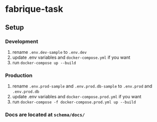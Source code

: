 # fabrique-task

## Setup
### Development
1. rename `.env.dev-sample` to `.env.dev`
2. update .env variables and `docker-compose.yml` if you want
2. run `docker-compose up --build`

### Production
1. rename `.env.prod-sample` and `.env.prod.db-sample` to `.env.prod` and `.env.prod.db`
2. update .env variables and `docker-compose.prod.yml` if you want
2. run `docker-compose -f docker-compose.prod.yml up --build`

### Docs are located at `schema/docs/`

